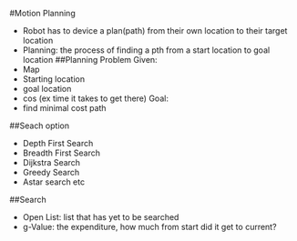 #Motion Planning
* Robot has to device a plan(path) from their own location to their target location
* Planning: the process of finding a pth from a start location to goal location
##Planning Problem
Given:
* Map
* Starting location
* goal location
* cos (ex time it takes to get there)
Goal:
* find minimal cost path

##Seach option
* Depth First Search
* Breadth First Search
* Dijkstra Search
* Greedy Search
* Astar search
etc

##Search
* Open List: list that has yet to be searched
* g-Value: the expenditure, how much from start did it get to current?
